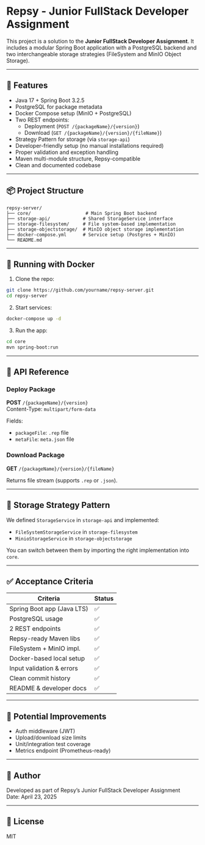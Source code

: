 
# Repsy - Junior FullStack Developer Assignment

This project is a solution to the **Junior FullStack Developer Assignment**. It includes a modular Spring Boot application with a PostgreSQL backend and two interchangeable storage strategies (FileSystem and MinIO Object Storage).

---

## 🚀 Features

- Java 17 + Spring Boot 3.2.5
- PostgreSQL for package metadata
- Docker Compose setup (MinIO + PostgreSQL)
- Two REST endpoints:
  - Deployment (`POST /{packageName}/{version}`)
  - Download (`GET /{packageName}/{version}/{fileName}`)
- Strategy Pattern for storage (via `storage-api`)
- Developer-friendly setup (no manual installations required)
- Proper validation and exception handling
- Maven multi-module structure, Repsy-compatible
- Clean and documented codebase

---

## 📦 Project Structure

```
repsy-server/
├── core/                    # Main Spring Boot backend
├── storage-api/            # Shared StorageService interface
├── storage-filesystem/     # File system-based implementation
├── storage-objectstorage/  # MinIO object storage implementation
├── docker-compose.yml      # Service setup (Postgres + MinIO)
└── README.md
```

---

## 🐳 Running with Docker

1. Clone the repo:

```bash
git clone https://github.com/yourname/repsy-server.git
cd repsy-server
```

2. Start services:

```bash
docker-compose up -d
```

3. Run the app:

```bash
cd core
mvn spring-boot:run
```

---

## 📮 API Reference

### Deploy Package

**POST** `/{packageName}/{version}`  
Content-Type: `multipart/form-data`

Fields:
- `packageFile`: `.rep` file
- `metaFile`: `meta.json` file

### Download Package

**GET** `/{packageName}/{version}/{fileName}`

Returns file stream (supports `.rep` or `.json`).

---

## 🧠 Storage Strategy Pattern

We defined `StorageService` in `storage-api` and implemented:
- `FileSystemStorageService` in `storage-filesystem`
- `MinioStorageService` in `storage-objectstorage`

You can switch between them by importing the right implementation into `core`.

---

## ✅ Acceptance Criteria

| Criteria | Status |
|---------|--------|
| Spring Boot app (Java LTS) | ✅ |
| PostgreSQL usage | ✅ |
| 2 REST endpoints | ✅ |
| Repsy-ready Maven libs | ✅ |
| FileSystem + MinIO impl. | ✅ |
| Docker-based local setup | ✅ |
| Input validation & errors | ✅ |
| Clean commit history | ✅ |
| README & developer docs | ✅ |

---

## 🧪 Potential Improvements

- Auth middleware (JWT)
- Upload/download size limits
- Unit/integration test coverage
- Metrics endpoint (Prometheus-ready)

---

## 👤 Author

Developed as part of Repsy’s Junior FullStack Developer Assignment  
Date: April 23, 2025

---

## 🪪 License

MIT
